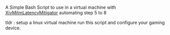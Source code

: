 A Simple Bash Script to use in a virtual machine with [XivMitmLatencyMitigator](https://github.com/Soreepeong/XivMitmLatencyMitigator) automating step 5 to 8

tldr : setup a linux virtual machine run this script and configure your gaming device.
